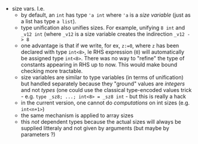 - size vars. I.e.
   - by default, an `int` has type `'a int` where `'a` is a _size variable_ (just as a list has type `a list`). 
   - type unification also unifies sizes. For example, unifying `8 int` and `_v12 int` (where `_v12`
     is a size variable creates the indirection `_v12 -> 8`
   - one advantage is that if we write, for ex, `z:=0`, where `z` has been declared with type
     `int<8>`, le RHS expression (`0`) will automatically be assigned type `int<8>`. There was no
     way to "refine" the type of constants appearing in RHS up to now. This would make bound
     checking more tractable.
   - size variables are similar to type variables (in terms of unification) but handled separately
     because they "ground" values are _integers_ and not _types_ (one could use the classical
     type-encoded values trick - e.g. `type _sz8; ...; int<8> = _sz8 int` - but this is really a
     hack
   - in the current version, one cannot do _computations_ on int sizes (e.g. `int<n+1>`)
   - the same mechanism is applied to array sizes
   - this _not_ dependent types because the actual sizes will always be supplied litteraly and not
     given by arguments (but maybe by parameters ?)
